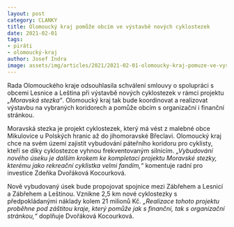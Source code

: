 ```yaml
---
layout: post
category: CLANKY
title: Olomoucký kraj pomůže obcím ve výstavbě nových cyklostezek
date: 2021-02-01
tags: 
- piráti
- olomoucký-kraj
author: Josef Indra
image: assets/img/articles/2021/2021-02-01-olomoucky-kraj-pomuze-ve-vystavbe-novych-cyklostezek.jpg  #751x422 pixelu
---
```

Rada Olomouckého kraje odsouhlasila schválení smlouvy o spolupráci s obcemi Lesnice a Leština při výstavbě nových cyklostezek v rámci projektu *„Moravská stezka“*. Olomoucký kraj tak bude koordinovat a realizovat výstavbu na vybraných koridorech a pomůže obcím s organizační i finanční stránkou.  
 
Moravská stezka je projekt cyklostezek, který má vést z malebné obce Mikulovice u Polských hranic až do jihomoravské Břeclavi. Olomoucký kraj chce na svém území zajistit vybudování páteřního koridoru pro cyklisty, kteří se díky cyklostezce vyhnou frekventovaným silnicím. *„Vybudování nového úseku je dalším krokem ke kompletaci projektu Moravské stezky, kterému jako rekreační cyklistka velmi fandím,“* komentuje radní pro investice Zdeňka Dvořáková Kocourková.
 
Nově vybudovaný úsek bude propojovat spojnice mezi Zábřehem a Lesnicí a Zábřehem a Leštinou. Vznikne 2,5 km nové cyklostezky s předpokládanými náklady kolem 21 milionů Kč. *„Realizace tohoto projektu proběhne pod záštitou kraje, který pomůže jak s finanční, tak  s organizační stránkou,“* doplňuje Dvořáková Kocourková.
